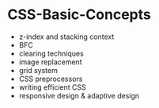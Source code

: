 # CSS-Basic-Concepts
- z-index and stacking context
- BFC
- clearing techniques
- image replacement
- grid system
- CSS preprocessors
- writing efficient CSS
- responsive design & adaptive design
